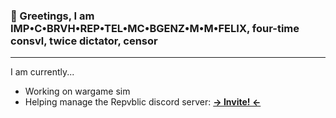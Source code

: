 ### 👋 Greetings, I am **IMP•C•BRVH•REP•TEL•MC•BGENZ•M•M•FELIX**, four-time consvl, twice dictator, censor

---

I am currently...
- Working on wargame sim
- Helping manage the Repvblic discord server: [**-> Invite! <-**](https://discord.gg/XB75prN33Z)
